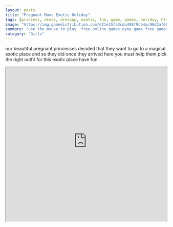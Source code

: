 ```yaml
---
layout: posts
title: "Pregnant Moms Exotic Holiday"
tags: [princess, dress, dressup, exotic, fun, game, games, holiday, html, html5, pregnant, princess, moms, free, online, games, oyna, game, free, games, play, play, games]
image: "https://img.gamedistribution.com/d21e15fa3cda488f9cb4ac90d2af0028.jpg"
summary: "use the mouse to play  free online games oyna game free games play play games"
category: "Girls"
---
```


our beautiful pregnant princesses decided that they want to go to a magical exotic place and so they did once they arrived here you must help them pick the right outfit for this exotic place have fun

<iframe width="100%" height="480px;" src="https://html5.gamedistribution.com/d21e15fa3cda488f9cb4ac90d2af0028/"></iframe>